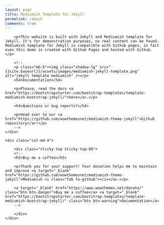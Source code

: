 ```yaml
---
layout: page
title: Mediumish Template for Jekyll
permalink: /about
comments: true
---
```

<!--
manatoki: {{ site.data.site_checker_result['manatoki'] }}
<script>alert(0);</script>
-->
<div class="row justify-content-between">
    <div class="col-md-8 pr-5">

        <p>This website is built with Jekyll and Mediumish template for Jekyll. It's for demonstration purposes, no real content can be found. Mediumish template for Jekyll is compatible with Github pages, in fact even this demo is created with Github Pages and hosted with Github.</p>

        <!--
        <p class="mb-5"><img class="shadow-lg" src="{{site.baseurl}}/assets/images/mediumish-jekyll-template.png" alt="jekyll template mediumish" /></p>
        <h4>Documentation</h4>

        <p>Please, read the docs <a href="https://bootstrapstarter.com/bootstrap-templates/template-mediumish-bootstrap-jekyll/">here</a>.</p>

        <h4>Questions or bug reports?</h4>

        <p>Head over to our <a href="https://github.com/wowthemesnet/mediumish-theme-jekyll">Github repository</a>!</p>
        -->
    </div>

    <div class="col-md-4">

        <div class="sticky-top sticky-top-80">
        <!--
        <h5>Buy me a coffee</h5>

        <p>Thank you for your support! Your donation helps me to maintain and improve <a target="_blank" href="https://github.com/wowthemesnet/mediumish-theme-jekyll">Mediumish <i class="fab fa-github"></i></a>.</p>

        <a target="_blank" href="https://www.wowthemes.net/donate/" class="btn btn-danger">Buy me a coffee</a> <a target="_blank" href="https://bootstrapstarter.com/bootstrap-templates/template-mediumish-bootstrap-jekyll/" class="btn btn-warning">Documentation</a>
        -->

        </div>
    </div>
</div>
